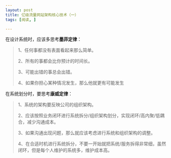 ```yaml
---
layout: post
title: 亿级流量网站架构核心技术（一）
tags: [阅读, ]

---
```


在设计系统时，应该多思考**墨菲定律**：
> 1、任何事都没有表面看起来那么简单。
>
> 2、所有的事都会比你预计的时间长。
>
> 3、可能出错的事总会出错。
>
> 4、如果你担心某种情况发生，那么他就更有可能发生

在系统划分时，要思考**康威定律**：
> 1、系统的架构要反映公司的组织架构。
>
> 2、应该按照业务闭环进行系统拆分/组织架构划分，实现闭环/高内聚/低耦合，减少沟通成本。
>
> 3、如果沟通出现问题，那么就应该考虑进行系统和组织架构的调整。
>
> 4、在合适时机进行系统拆分，不要一开始就把系统/服务拆得非常细，虽然闭环，但是每个人维护的系统多，维护成本高。
